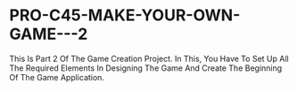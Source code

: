 # PRO-C45-MAKE-YOUR-OWN-GAME---2
This Is Part 2 Of The Game Creation Project. In This, You Have To Set Up All The Required Elements In Designing The Game And Create The Beginning Of The Game Application.
